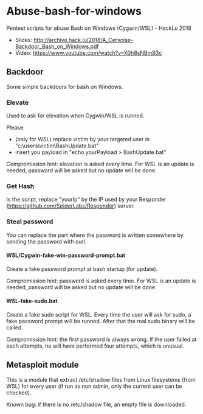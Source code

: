 # Abuse-bash-for-windows
Pentest scripts for abuse Bash on Windows (Cygwin/WSL) - HackLu 2018
- Slides: http://archive.hack.lu/2018/A_Cervoise-Backdoor_Bash_on_Windows.pdf
- Video: https://www.youtube.com/watch?v=X0h8sNBmB3c

## Backdoor

Some simple backdoors for bash on Windows.

### Elevate
Used to ask for elevation when Cygwin/WSL is runned.

Please:
- (only for WSL) replace victim by your targeted user in "c:\users\victim\BashUpdate.bat"
- insert you payload in "echo yourPayload > BashUpdate.bat"

Compromission hint: elevation is asked every time. For WSL is an update is needed, password will be asked but no update will be done.

### Get Hash

Is the script, replace "yourIp" by the IP used by your Responder (https://github.com/SpiderLabs/Responder) server.

### Steal password

You can replace the part where the password is written somewhere by sending the password with curl.

#### WSL/Cygwin-fake-win-password-prompt.bat

Create a fake password prompt at bash startup (for update).

Compromission hint: password is asked every time. For WSL is an update is needed, password will be asked but no update will be done.

#### WSL-fake-sudo.bat

Create a fake sudo script for WSL. Every time the user will ask for sudo, a fake password prompt will be runned. After that the real sudo binary will be called.

Compromission hint: the first password is always wrong. If the user failed at each attempts, he will have performed four attempts, which is unusual.

## Metasploit module

This is a module that extract /etc/shadow files from Linux filesystems (from WSL) for every user (if run as non admin, only the current user can be checked).

Known bug: if there is no /etc/shadow file, an empty file is downloaded.
